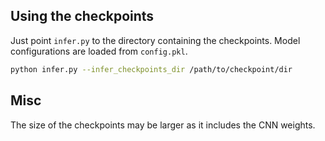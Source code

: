 ## Using the checkpoints
Just point `infer.py` to the directory containing the checkpoints. 
Model configurations are loaded from `config.pkl`.

```bash
python infer.py --infer_checkpoints_dir /path/to/checkpoint/dir
```


## Misc
The size of the checkpoints may be larger as it includes the CNN weights.
